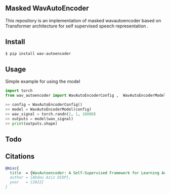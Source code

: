 ## Masked WavAutoEncoder 

This repository is an implementation of  masked wavautoencoder based on Transformer architecture for self supervised speech representation . 

## Install

```bash
$ pip install wav-autoencoder
```


## Usage

Simple example for using the model

```python
import torch
from wav_autoencoder import WavAutoEncoderConfig ,  WavAutoEncoderModel 

>> config = WavAutoEncoderConfig()
>> model = WavAutoEncoderModel(config)
>> wav_signal = torch.randn(2, 1, 16000)
>> outputs = model(wav_signal)
>> print(outputs.shape)
```

## Todo

## Citations

```bibtex
@misc{
  title  = {WavAutoencoder: A Self-Supervised Framework for Learning Audio Representations},
  author = {Abdou Aziz DIOP},
  year   = {2022}
}
```
